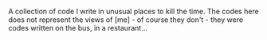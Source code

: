 A collection of code I write in unusual places to kill the time. The codes here does not represent the views of [me] - of course they don't - they were codes written on the bus, in a restaurant...

